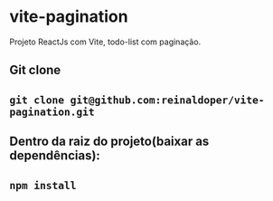 # vite-pagination
Projeto ReactJs com Vite, todo-list com paginação.
## Git clone
## `git clone git@github.com:reinaldoper/vite-pagination.git`
## Dentro da raiz do projeto(baixar as dependências):
## `npm install`
